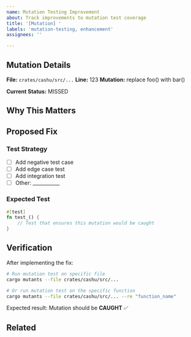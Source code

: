 ```yaml
---
name: Mutation Testing Improvement
about: Track improvements to mutation test coverage
title: '[Mutation] '
labels: 'mutation-testing, enhancement'
assignees: ''

---
```


## Mutation Details

**File:** `crates/cashu/src/...`
**Line:** 123
**Mutation:** replace foo() with bar()

**Current Status:** MISSED

## Why This Matters

<!-- Explain the security/correctness implications -->

## Proposed Fix

<!-- Describe the test(s) needed to catch this mutation -->

### Test Strategy

- [ ] Add negative test case
- [ ] Add edge case test
- [ ] Add integration test
- [ ] Other: ___________

### Expected Test

```rust
#[test]
fn test_() {
    // Test that ensures this mutation would be caught
}
```

## Verification

After implementing the fix:

```bash
# Run mutation test on specific file
cargo mutants --file crates/cashu/src/...

# Or run mutation test on the specific function
cargo mutants --file crates/cashu/src/... --re "function_name"
```

Expected result: Mutation should be **CAUGHT** ✅

## Related

<!-- Link to any related issues or PRs -->
